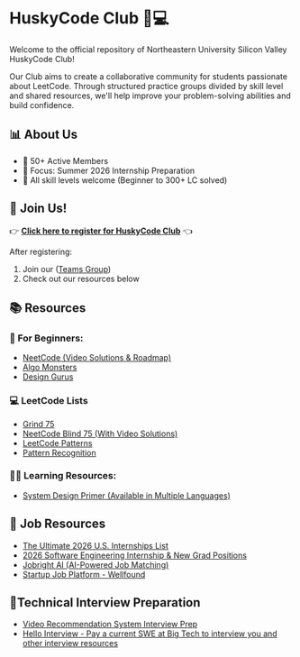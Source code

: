 # HuskyCode Club 🐺💻

Welcome to the official repository of Northeastern University Silicon Valley HuskyCode Club!

Our Club aims to create a collaborative community for students passionate about LeetCode. Through structured practice groups divided by skill level and shared resources, we'll help improve your problem-solving abilities and build confidence.

## 📊 About Us
- 👥 50+ Active Members
- 🚀 Focus: Summer 2026 Internship Preparation
- 💪 All skill levels welcome (Beginner to 300+ LC solved)

## 🚀 Join Us!
👉 **[Click here to register for HuskyCode Club](https://forms.office.com/r/kNFiykMeFM)** 👈

After registering:
1. Join our ([Teams Group](https://teams.microsoft.com/l/channel/19%3AN_6dYIL9k2-ok2J82L8HBpfBrkgPsbxzeSwkFUEMrZw1%40thread.tacv2/General?groupId=55eda15f-32aa-493d-8805-15630014071e&tenantId=a8eec281-aaa3-4dae-ac9b-9a398b9215e7))
2. Check out our resources below

## 📚 Resources

### 📖 For Beginners:
- [NeetCode (Video Solutions & Roadmap)](https://neetcode.io/)
- [Algo Monsters](https://algo.monster)
- [Design Gurus](https://www.designgurus.io)

### 💻 LeetCode Lists
- [Grind 75](https://www.techinterviewhandbook.org/grind75)
- [NeetCode Blind 75 (With Video Solutions)](https://neetcode.io/practice?tab=blind75)
- [LeetCode Patterns](https://seanprashad.com/leetcode-patterns/)
- [Pattern Recognition](https://www.youtube.com/watch?v=xo7XrRVxH8Y/)

### 👩‍💻 Learning Resources:
- [System Design Primer (Available in Multiple Languages)](https://github.com/donnemartin/system-design-primer)


## 📝 Job Resources
- [The Ultimate 2026 U.S. Internships List](https://www.intern-list.com/)
- [2026 Software Engineering Internship & New Grad Positions](https://github.com/speedyapply/2026-SWE-College-Jobs)
- [Jobright AI (AI-Powered Job Matching)](https://jobright.ai/jobs/recommend)
- [Startup Job Platform - Wellfound](https://wellfound.com/jobs)

## 🤵Technical Interview Preparation
- [Video Recommendation System Interview Prep](https://bytebytego.com/courses/machine-learning-system-design-interview/video-recommendation-system)
- [Hello Interview - Pay a current SWE at Big Tech to interview you and other interview resources](https://www.hellointerview.com)
